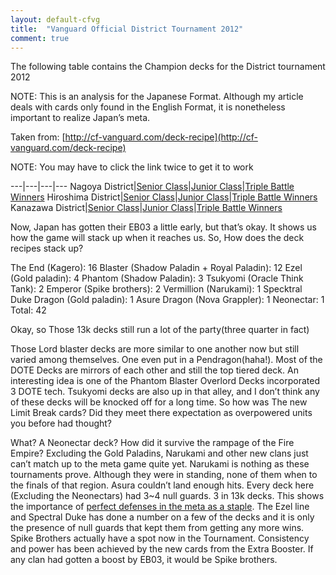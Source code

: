 ```yaml
---
layout: default-cfvg
title:  "Vanguard Official District Tournament 2012"
comment: true
---
```


The following table contains the Champion decks for the District tournament 2012

NOTE: This is an analysis for the Japanese Format. Although my article deals with cards only found in the English Format, it is nonetheless important to realize Japan’s meta.

Taken from: [http://cf-vanguard.com/deck-recipe](http://cf-vanguard.com/deck-recipe)

NOTE: You may have to click the link twice to get it to work
<!-- more -->
---|---|---|---
Nagoya District|[Senior Class](http://cf-vanguard.com/cardlist/deckrecipe/vfcs2012_na_sr)|[Junior Class](http://cf-vanguard.com/cardlist/deckrecipe/vfcs2012_na_jr)|[Triple Battle Winners](http://cf-vanguard.com/cardlist/deckrecipe/vfcs2012_na_tf)
Hiroshima District|[Senior Class](http://cf-vanguard.com/cardlist/deckrecipe/vfcs2012_hiro_sr)|[Junior Class](http://cf-vanguard.com/cardlist/deckrecipe/vfcs2012_hiro_jr)|[Triple Battle Winners](http://cf-vanguard.com/cardlist/deckrecipe/vfcs2012_hiro_tf)
Kanazawa District|[Senior Class](http://cf-vanguard.com/cardlist/deckrecipe/kana_sr)|[Junior Class](http://cf-vanguard.com/cardlist/deckrecipe/vfcs2012_kana_jr)|[Triple Battle Winners](http://cf-vanguard.com/cardlist/deckrecipe/vfcs2012_kana_tf)


Now, Japan has gotten their EB03 a little early, but that’s okay. It shows us how the game will stack up when it reaches us. So, How does the deck recipes stack up?

The End (Kagero): 16
Blaster (Shadow Paladin + Royal Paladin): 12
Ezel (Gold paladin): 4
Phantom (Shadow Paladin): 3
Tsukyomi (Oracle Think Tank): 2
Emperor (Spike brothers): 2
Vermillion (Narukami): 1
Specktral Duke Dragon (Gold paladin): 1
Asure Dragon (Nova Grappler): 1
Neonectar: 1
Total: 42

Okay, so Those 13k decks still run a lot of the party(three quarter in fact)

Those Lord blaster decks are more similar to one another now but still varied among themselves. One even put in a Pendragon(haha!). Most of the DOTE Decks are mirrors of each other and still the top tiered deck. An interesting idea is one of the Phantom Blaster Overlord Decks incorporated 3 DOTE tech. Tsukyomi decks are also up in that alley, and I don’t think any of these decks will be knocked off for a long time. So how was The new Limit Break cards? Did they meet there expectation as overpowered units you before had thought?

What? A Neonectar deck? How did it survive the rampage of the Fire Empire? Excluding the Gold Paladins, Narukami and other new clans just can’t match up to the meta game quite yet. Narukami is nothing as these tournaments prove. Although they were in standing, none of them when to the finals of that region. Asura couldn’t land enough hits. Every deck here (Excluding the Neonectars) had 3~4 null guards. 3 in 13k decks. This shows the importance of [perfect defenses in the meta as a staple](/cfvg/lesson2). The Ezel line and Spectral Duke has done a number on a few of the decks and it is only the presence of null guards that kept them from getting any more wins. Spike Brothers actually have a spot now in the Tournament. Consistency and power has been achieved by the new cards from the Extra Booster. If any clan had gotten a boost by EB03, it would be Spike brothers.<i class="fa fa-stop"></i>